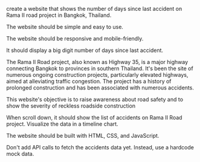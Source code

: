 create a website that shows the number of days since last accident on Rama II road project in Bangkok, Thailand.

The website should be simple and easy to use.

The website should be responsive and mobile-friendly.

It should display a big digit number of days since last accident.

The Rama II Road project, also known as Highway 35, is a major highway connecting Bangkok to provinces in southern Thailand. It's been the site of numerous ongoing construction projects, particularly elevated highways, aimed at alleviating traffic congestion. The project has a history of prolonged construction and has been associated with numerous accidents. 

This website's objective is to raise awareness about road safety and to show the severity of reckless roadside construction 

When scroll down, it should show the list of accidents on Rama II Road project. Visualize the data in a timeline chart.

The website should be built with HTML, CSS, and JavaScript.

Don't add API calls to fetch the accidents data yet. Instead, use a hardcode mock data.